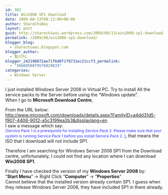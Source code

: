 ```yaml
---
id: 382
title: Win2008 SP1 download
date: 2009-08-13T08:13:00+08:00
author: ShareChiWai
layout: post
guid: http://sharechiwai.wordpress.com/2009/08/13/win2008-sp1-download
permalink: /2009/08/win2008-sp1-download/
blogger_blog:
  - sharechiwai.blogspot.com
blogger_author:
  - 智/Chi
blogger_242190872ae71f6d0f1f8731ec21ccf3_permalink:
  - "3666850879576829833"
categories:
  - Windows Server
---
```

I just installed Windows Server 2008 in Virtual PC. Try to install All the service packs to the Server before using the &#8220;Windows update&#8221;.  
When I go to <span style="font-weight:bold;">Microsoft Download Centre</span>,

From the URL below:  
<http://www.microsoft.com/downloads/details.aspx?FamilyID=a4dd31d5-f907-4406-9012-a5c3199ea2b3&displaylang=en>  
I saw a message which say:  
<span style="font-size:85%;"><span style="color:rgb(51,51,255);">[Service Pack 1 is a prerequisite for installing Service Pack 2. Please make sure that your system is running Service Pack 1 before you install Service Pack 2. ]</span></span>, that means the ISO that I download will not include SP1.

Therefore I am searching for Windows Server 2008 SP1 from the Download centre, unfortunately, I could not find any location where I can download <span style="font-weight:bold;">Win2008 SP1</span>.

Finally I have checked the version of my <span style="font-weight:bold;">Windows Server 2008</span> by:  
&#8220;<span style="font-weight:bold;">Start Menu</span>&#8221; -> Right Click &#8220;<span style="font-weight:bold;">Computer</span>&#8221; -> &#8220;<span style="font-weight:bold;">Properties</span>&#8220;  
[<img src="http://api.photoshop.com/home_453edadf42c44e2bba351fb5d2dfaeb1/adobe-px-assets/2c6b2835ee8c494fbeeae2d453252793" alt="" border="0" />](http://api.photoshop.com/home_453edadf42c44e2bba351fb5d2dfaeb1/adobe-px-assets/2c6b2835ee8c494fbeeae2d453252793)  
Cannot believe that the installed version already contain SP1. I guess when they release Windows Server 2008, they have included SP1 in there already.